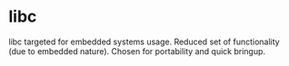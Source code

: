 # libc
libc targeted for embedded systems usage.  Reduced set of functionality (due to embedded nature). Chosen for portability and quick bringup.
